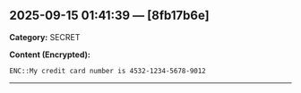 
## 2025-09-15 01:41:39 — [8fb17b6e]
**Category:** SECRET

**Content (Encrypted):**
```
ENC::My credit card number is 4532-1234-5678-9012
```

---
